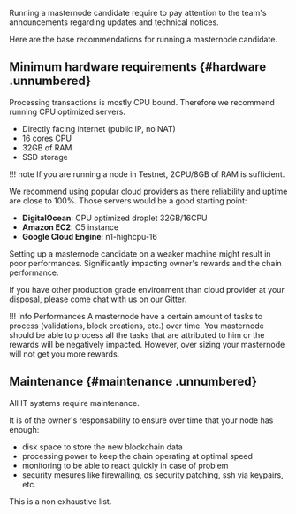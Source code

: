 Running a masternode candidate require to pay attention to the team's announcements regarding updates and technical notices.

Here are the base recommendations for running a masternode candidate.

## Minimum hardware requirements {#hardware .unnumbered}

Processing transactions is mostly CPU bound.
Therefore we recommend running CPU optimized servers.

- Directly facing internet (public IP, no NAT)
- 16 cores CPU
- 32GB of RAM
- SSD storage

!!! note
    If you are running a node in Testnet, 2CPU/8GB of RAM is sufficient.

We recommend using popular cloud providers as there reliability and uptime are close to 100%.
Those servers would be a good starting point:

- **DigitalOcean**: CPU optimized droplet 32GB/16CPU
- **Amazon EC2**: C5 instance
- **Google Cloud Engine**: n1-highcpu-16

Setting up a masternode candidate on a weaker machine might result in poor performances.
Significantly impacting owner's rewards and the chain performance.

If you have other production grade environment than cloud provider at your disposal, please come chat with us on our [Gitter](https://gitter.im/tomochain).

!!! info Performances
    A masternode have a certain amount of tasks to process (validations, block creations, etc.) over time.
    You masternode should be able to process all the tasks that are attributed to him or the rewards will be negatively impacted.
    However, over sizing your masternode will not get you more rewards.

## Maintenance {#maintenance .unnumbered}

All IT systems require maintenance.

It is of the owner's responsability to ensure over time that your node has enough:

- disk space to store the new blockchain data
- processing power to keep the chain operating at optimal speed
- monitoring to be able to react quickly in case of problem
- security mesures like firewalling, os security patching, ssh via keypairs, etc.

This is a non exhaustive list.
